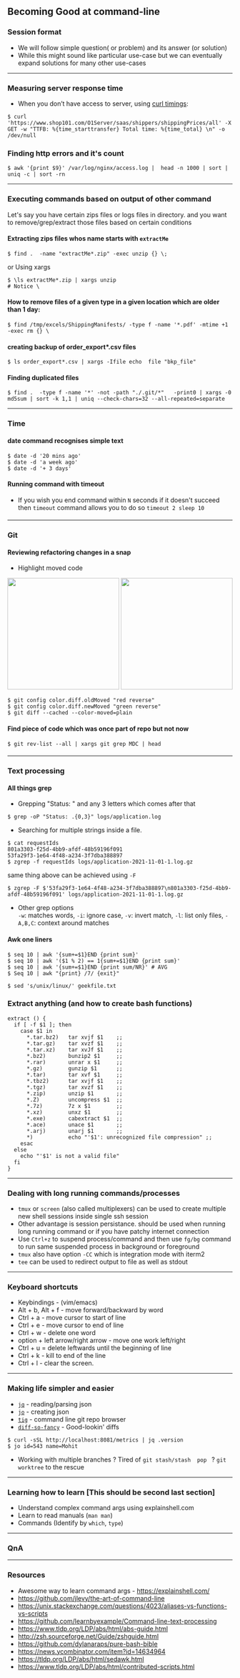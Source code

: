 ## Becoming Good at command-line



### Session format

* We will follow simple question( or problem) and its answer (or solution)
* While this might sound like particular use-case but we can eventually expand solutions for many other use-cases

---

### Measuring server response time



* When you don’t have access to server, using [curl timings](https://blog.cloudflare.com/a-question-of-timing/): 
```shell
$ curl 'https://www.shop101.com/O1Server/saas/shippers/shippingPrices/all' -X GET -w "TTFB: %{time_starttransfer} Total time: %{time_total} \n" -o /dev/null
```

### Finding http errors and it's count

```shell
$ awk '{print $9}' /var/log/nginx/access.log |  head -n 1000 | sort | uniq -c | sort -rn
```

---

### Executing commands based on output of other command

Let's say you have certain zips files or logs files in directory. and you want to remove/grep/extract those files based on certain conditions

#### Extracting zips files whos name starts with `extractMe`
```shell
$ find .  -name "extractMe*.zip" -exec unzip {} \; 
```
or Using xargs
```shell
$ \ls extractMe*.zip | xargs unzip 
# Notice \
```

#### How to remove files of a given type in a given location which are older than 1 day:

```shell
$ find /tmp/excels/ShippingManifests/ -type f -name '*.pdf' -mtime +1 -exec rm {} \
```

#### creating backup of order_export*.csv files

```shell
$ ls order_export*.csv | xargs -Ifile echo  file "bkp_file"
```

#### Finding duplicated files

```shell
$ find .  -type f -name '*' -not -path "./.git/*"   -print0 | xargs -0 md5sum | sort -k 1,1 | uniq --check-chars=32 --all-repeated=separate
```
---

### Time

#### date command recognises simple text

```shell
$ date -d '20 mins ago'
$ date -d 'a week ago'
$ date -d '+ 3 days'
```

#### Running command with timeout

* If you wish you end command within `N` seconds if it doesn't succeed then `timeout` command allows you to do so
`timeout 2 sleep 10`

#### 
---
### Git

#### Reviewing refactoring changes in a snap

* Highlight moved code

<img src="https://gitlab.com/O1Dev/O1Server/uploads/1aac60fa2d1bf0ccb75b594b88f122f7/image.png" width="250" height="250">
<img src="https://gitlab.com/O1Dev/O1Server/uploads/14e633a9de454fadf3dd675138805fef/image.png" width="250" height="250">


```shell
$ git config color.diff.oldMoved "red reverse" 
$ git config color.diff.newMoved "green reverse"
$ git diff --cached --color-moved=plain
```
#### Find piece of code which was once part of repo but not now
```shell
$ git rev-list --all | xargs git grep MDC | head
```

#### 
---

### Text processing

#### All things grep

* Grepping "Status: " and any 3 letters which comes after that  
```shell
$ grep -oP "Status: .{0,3}" logs/application.log
```
* Searching for multiple strings inside a file.
```shell
$ cat requestIds
801a3303-f25d-4bb9-afdf-48b59196f091
53fa29f3-1e64-4f48-a234-3f7dba388897
$ zgrep -f requestIds logs/application-2021-11-01-1.log.gz
```

same thing above can be achieved using `-F`

```shell
$ zgrep -F $'53fa29f3-1e64-4f48-a234-3f7dba388897\n801a3303-f25d-4bb9-afdf-48b59196f091' logs/application-2021-11-01-1.log.gz
```

* Other grep options   
`-w`: matches words, `-i`: ignore case, `-v`: invert match, `-l`: list only files, `-A,B,C`: context around matches

#### Awk one liners

```shell
$ seq 10 | awk '{sum+=$1}END {print sum}'
$ seq 10 | awk '($1 % 2) == 1{sum+=$1}END {print sum}'
$ seq 10 | awk '{sum+=$1}END {print sum/NR}' # AVG
$ Seq 10 | awk "{print} /7/ {exit}"

$ sed 's/unix/linux/' geekfile.txt
```

### Extract anything (and how to create bash functions)

```shell
extract () {
  if [ -f $1 ]; then
    case $1 in
      *.tar.bz2)   tar xvjf $1    ;;
      *.tar.gz)    tar xvzf $1    ;;
      *.tar.xz)    tar xvJf $1    ;;
      *.bz2)       bunzip2 $1     ;;
      *.rar)       unrar x $1     ;;
      *.gz)        gunzip $1      ;;
      *.tar)       tar xvf $1     ;;
      *.tbz2)      tar xvjf $1    ;;
      *.tgz)       tar xvzf $1    ;;
      *.zip)       unzip $1       ;;
      *.Z)         uncompress $1  ;;
      *.7z)        7z x $1        ;;
      *.xz)        unxz $1        ;;
      *.exe)       cabextract $1  ;;
      *.ace)       unace $1       ;;
      *.arj)       unarj $1       ;;
      *)           echo "'$1': unrecognized file compression" ;;
    esac
  else
    echo "'$1' is not a valid file"
  fi
}
```

---


### Dealing with long running commands/processes

* `tmux` or `screen` (also called multiplexers) can be used to create multiple new shell sessions inside single ssh session  
* Other advantage is session persistance. should be used when running long running command or if you have patchy internet connection
* Use `Ctrl+z` to suspend process/command and then use `fg/bg` command to run same suspended process in background or foreground
* `tmux` also have option `-CC` which is integration mode with iterm2
* `tee` can be used to redirect output to file as well as stdout

---


### Keyboard shortcuts

* Keybindings - (vim/emacs)
* Alt + b, Alt + f - move forward/backward by word
* Ctrl + a - move cursor to start of line
* Ctrl + e - move cursor to end of line
* Ctrl + w - delete one word
* option + left arrow/right arrow - move one work left/right
* Ctrl + u = delete leftwards until the beginning of line
* Ctrl + k - kill to end of the line
* Ctrl + l - clear the screen.

---


### Making life simpler and easier

* [`jq`](https://github.com/stedolan/jq) - reading/parsing json
* [`jo`](https://github.com/jpmens/jo) - creating json 
* [`tig`](https://jonas.github.io/tig/) - command line git repo browser
* [`diff-so-fancy`](https://github.com/so-fancy/diff-so-fancy) - Good-lookin' diffs

```shell
$ curl -sSL http://localhost:8081/metrics | jq .version
$ jo id=543 name=Mohit
```
* Working with multiple branches ? Tired of `git stash/stash  pop ` ?  `git worktree` to the rescue

---


### Learning how to learn [This should be second last section]

* Understand complex command args using explainshell.com
* Learn to read manuals (`man man`)
* Commands (Identify by `which`, `type`)

---


### QnA

---


### Resources

* Awesome way to learn command args - https://explainshell.com/
* https://github.com/jlevy/the-art-of-command-line
* https://unix.stackexchange.com/questions/4023/aliases-vs-functions-vs-scripts 
* https://github.com/learnbyexample/Command-line-text-processing
* https://www.tldp.org/LDP/abs/html/abs-guide.html 
* http://zsh.sourceforge.net/Guide/zshguide.html 
* https://github.com/dylanaraps/pure-bash-bible 
* https://news.ycombinator.com/item?id=14634964 
* https://tldp.org/LDP/abs/html/sedawk.html 
* https://www.tldp.org/LDP/abs/html/contributed-scripts.html
